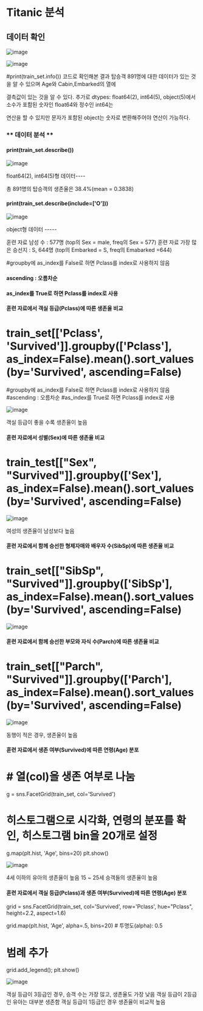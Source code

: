 # Titanic 분석
## 데이터 확인

![image](https://user-images.githubusercontent.com/107663853/177349581-f3de1da1-04a0-49b8-b485-8dddfe67792a.png)

![image](https://user-images.githubusercontent.com/107663853/177350370-4343eb2d-11ac-486a-92ac-1deb4e3552db.png)

#print(train_set.info()) 코드로 확인해본 결과 탑승객 891명에 대한 데이터가 있는 것을 알 수 있으며 Age와 Cabin,Embarked의 열에

결측값이 있는 것을 알 수 있다. 추가로 dtypes: float64(2), int64(5), object(5)에서 소수가 포함된 숫자인 float64와 정수인 int64는

연산을 할 수 있지만 문자가 포함된 object는 숫자로 변환해주어야 연산이 가능하다.

### ** 데이터 분석 **

#### print(train_set.describe())

![image](https://user-images.githubusercontent.com/107663853/177352890-5e381f49-a375-40f1-b88d-65f68fd303fd.png)

float64(2), int64(5)형 데이터---- 

총 891명의 탑승객의 생존율은 38.4%(mean = 0.3838) 

#### print(train_set.describe(include=['O']))

![image](https://user-images.githubusercontent.com/107663853/177353895-5ff60b46-4c6a-466f-bd7f-64e955f0f271.png)

object형 데이터 ----- 

훈련 자료 남성 수 : 577명 (top의 Sex = male, freq의 Sex = 577)
훈련 자료 가장 많은 승선지 : S, 644명 (top의 Embarked = S, freq의 Emabarked =644)


#groupby에 as_index를 False로 하면 Pclass를 index로 사용하지 않음
#### ascending : 오름차순
#### as_index를 True로 하면 Pclass를 index로 사용


#### 훈련 자료에서 객실 등급(Pclass)에 따른 생존율 비교
# train_set[['Pclass', 'Survived']].groupby(['Pclass'], as_index=False).mean().sort_values(by='Survived', ascending=False)

#groupby에 as_index를 False로 하면 Pclass를 index로 사용하지 않음
#ascending : 오름차순
#as_index를 True로 하면 Pclass를 index로 사용

![image](https://user-images.githubusercontent.com/107663853/177355250-4788986e-1126-4064-8967-0244c5ee2641.png)

객실 등급이 좋을 수록 생존율이 높음

#### 훈련 자료에서 성별(Sex)에 따른 생존율 비교
# train_test[["Sex", "Survived"]].groupby(['Sex'], as_index=False).mean().sort_values(by='Survived', ascending=False)

![image](https://user-images.githubusercontent.com/107663853/177355549-a6530720-08e0-455d-baff-e74450299194.png)

여성의 생존율이 남성보다 높음

#### 훈련 자료에서 함께 승선한 형제자매와 배우자 수(SibSp)에 따른 생존율 비교
# train_set[["SibSp", "Survived"]].groupby(['SibSp'], as_index=False).mean().sort_values(by='Survived', ascending=False)

![image](https://user-images.githubusercontent.com/107663853/177356522-23accca6-c488-49b0-a8e5-6fc056056f32.png)

#### 훈련 자료에서 함께 승선한 부모와 자식 수(Parch)에 따른 생존율 비교
# train_set[["Parch", "Survived"]].groupby(['Parch'], as_index=False).mean().sort_values(by='Survived', ascending=False)

![image](https://user-images.githubusercontent.com/107663853/177356913-4163e006-2307-4b99-9916-a98eeb6c0b5e.png)

동행이 적은 경우, 생존율이 높음

#### 훈련 자료에서 생존 여부(Survived)에 따른 연령(Age) 분포
# # 열(col)을 생존 여부로 나눔
g = sns.FacetGrid(train_set, col='Survived')
# 히스토그램으로 시각화, 연령의 분포를 확인, 히스토그램 bin을 20개로 설정
g.map(plt.hist, 'Age', bins=20)
plt.show()

![image](https://user-images.githubusercontent.com/107663853/177362659-fae38cdb-0577-49f8-b3b4-e8afa69d7281.png)

4세 이하의 유아의 생존율이 높음
15 ~ 25세 승객들의 생존율이 높음

#### 훈련 자료에서 객실 등급(Pclass)과 생존 여부(Survived)에 따른 연령(Age) 분포
grid = sns.FacetGrid(train_set, col='Survived', row='Pclass', hue="Pclass", height=2.2, aspect=1.6)

grid.map(plt.hist, 'Age', alpha=.5, bins=20) # 투명도(alpha): 0.5

# 범례 추가
grid.add_legend();
plt.show()

![image](https://user-images.githubusercontent.com/107663853/177363053-d6a24577-a850-4571-afe2-e32ed7aa1684.png)


객실 등급이 3등급인 경우, 승객 수는 가장 많고, 생존율도 가장 낮음
객실 등급이 2등급인 유아는 대부분 생존함
객실 등급이 1등급인 경우 생존율이 비교적 높음
